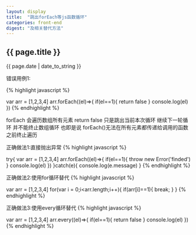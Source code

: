 ```yaml
---
layout: display
title:  "跳出forEach等js函数循环"
categories: front-end
digest: "及相关替代方法"
---
```

<h2>{{ page.title }}</h2>
<p>{{ page.date | date_to_string }}</p>

错误用例1:

{% highlight javascript %}

  var arr = [1,2,3,4]
  arr.forEach((el)=>{
    if(el==1){
      return false
    }
    console.log(el)
  })
{% endhighlight %}

forEach 会遍历数组所有元素 return false 只是跳出当前本次循环 继续下一轮循环  并不能终止数组循环 也即是说 forEach()无法在所有元素都传递给调用的函数之前终止遍历  

正确做法1:直接抛出异常
{% highlight javascript %}

  try{
    var arr = [1,2,3,4]
    arr.forEach((el)=>{
      if(el==1){
        throw new Error('finded')
      }
      console.log(el)
    })
  }catch(e){
    console.log(e.message)
  }
{% endhighlight %}

正确做法2:使用for循环替代
{% highlight javascript %}

  var arr = [1,2,3,4]
  for(var i = 0;i<arr.length;i++){
    if(arr[i]==1){
      break;
    }
  }
{% endhighlight %}

正确做法3:使用every循环替代
{% highlight javascript %}

  var arr = [1,2,3,4]
  arr.every((el)=>{
    if(el==1){
      return false
    }
    console.log(el)
  })
{% endhighlight %}




